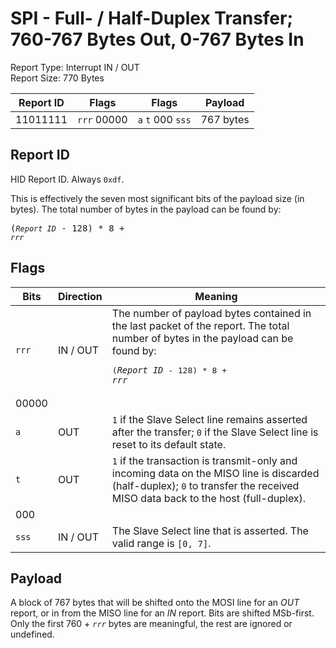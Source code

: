 
# SPI - Full- / Half-Duplex Transfer; 760-767 Bytes Out, 0-767 Bytes In
Report Type: Interrupt IN / OUT<br />
Report Size: 770 Bytes

| Report ID | Flags | Flags | Payload |
|-----------|-------|-------|---------|
| 11011111 | `rrr`&nbsp;00000 | `a`&nbsp;`t`&nbsp;000&nbsp;`sss` | 767 bytes |

## Report ID
HID Report ID.  Always `0xdf`.

This is effectively the seven most significant bits of the payload size (in bytes).  The total number of bytes in the payload can be found by: <pre>(*`Report ID`* - 128) * 8 + *`rrr`*</pre>

## Flags
| Bits  | Direction | Meaning |
|-------|-----------|---------|
| `rrr` | IN / OUT  | The number of payload bytes contained in the last packet of the report.  The total number of bytes in the payload can be found by: <pre>(*`Report ID`* - 128) * 8 + *`rrr`*</pre> |
| 00000 |          |                                                                       |
| `a`   | OUT      | `1` if the Slave Select line remains asserted after the transfer; `0` if the Slave Select line is reset to its default state. |
| `t`   | OUT      | `1` if the transaction is transmit-only and incoming data on the MISO line is discarded (half-duplex); `0` to transfer the received MISO data back to the host (full-duplex). |
| 000   |          |                                                                       |
| `sss` | IN / OUT | The Slave Select line that is asserted.  The valid range is `[0, 7]`. |

## Payload
A block of 767 bytes that will be shifted onto the MOSI line for an *OUT* report, or in from the MISO line for an *IN* report.  Bits are shifted MSb-first.  Only the first 760 + *`rrr`* bytes are meaningful, the rest are ignored or undefined.
